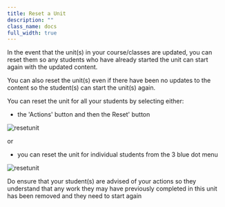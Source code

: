 ```yaml
---
title: Reset a Unit 
description: ""
class_name: docs
full_width: true
---
```


In the event that the unit(s) in your course/classes are updated, you can reset them so any students who have already started the unit can start again with the updated content.

You can also reset the unit(s) even if there have been no updates to the content so the student(s) can start the unit(s) again.


You can reset the unit for all your students by selecting either:

- the 'Actions' button and then the Reset' button

<img alt="resetunit" src="/img/docs/resetunitall.png" class="simple"/>

or 

- you can reset the unit for individual students from the 3 blue dot menu

<img alt="resetunit" src="/img/docs/resetunitstudent.png" class="simple"/>

Do ensure that your student(s) are advised of your actions so they understand that any work they may have previously completed in this unit has been removed and they need to start again
